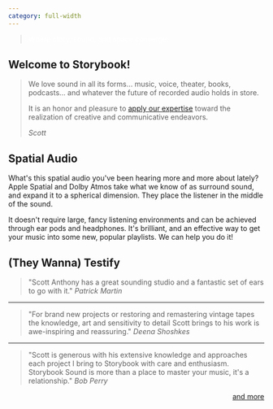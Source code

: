 ```yaml
---
category: full-width
---
```

<style>
  body {
    margin: auto 0;
  }
  main {
    margin: auto 0;
    max-width: unset;
  }
</style>
<div id=hero class="frontpage">
  <blockquote style="color:white">Where story, sound, and space converge.</blockquote>
</div>

<section>
  <div class="row">
    <div class="col">
      <div class="card light">
        <h2>Welcome to Storybook! </h2>
        <div class="body white">
        <blockquote><p>We love sound in all its forms… music, voice, theater, books, podcasts… and whatever the future of
recorded audio holds in store.</p>
        <p>It is an honor and pleasure to <a href="about.html">apply our expertise</a> toward the realization of creative and communicative endeavors.</p> <cite>Scott</cite>
        </blockquote>
        </div>
      </div>
    </div>
    <div class="col">
      <div class="card teal">
        <h2>Spatial Audio</h2>
        <div class="body white">
        <p>What's this spatial audio you've been hearing more and more about lately? Apple Spatial and Dolby Atmos take what we know of as surround sound, and expand it to a spherical dimension. They place the listener in the middle of the sound.</p>
        <p>It doesn't require large, fancy listening environments and can be achieved through ear pods and headphones. It's brilliant, and an effective way to get your music into some new, popular playlists. We can help you do it!</p>
        </div>
      </div>
    </div>
    <div class="col">
      <div class="card azure">
        <h2>(They Wanna) Testify</h2>
        <div class="body white">
          <blockquote>"Scott Anthony has a great sounding studio and a fantastic set of ears to go with it."
            <cite>Patrick Martin</cite>
          </blockquote>
          <hr>
          <blockquote>"For brand new projects or restoring and remastering vintage tapes  the knowledge, art and sensitivity to detail Scott  brings to his work is awe-inspiring and reassuring."
            <cite>Deena Shoshkes</cite>
          </blockquote>
          <hr>
          <blockquote>"Scott is generous with his extensive knowledge and approaches each project I bring to Storybook with care and enthusiasm. Storybook Sound is more than a place to master your music, it's a relationship."
            <cite>Bob Perry</cite>
          </blockquote>
          <a href="testimonials.html" style="text-align: right; display: block;">and more</a>
        </div>
      </div>
    </div>
  </div>
</section>
